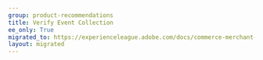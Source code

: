 ```yaml
---
group: product-recommendations
title: Verify Event Collection
ee_only: True
migrated_to: https://experienceleague.adobe.com/docs/commerce-merchant-services/product-recommendations/getting-started/verify.html
layout: migrated
---
```

